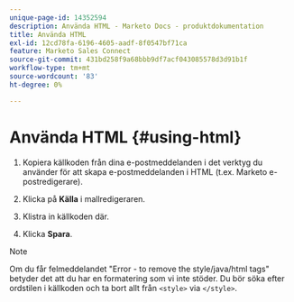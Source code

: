 ```yaml
---
unique-page-id: 14352594
description: Använda HTML - Marketo Docs - produktdokumentation
title: Använda HTML
exl-id: 12cd78fa-6196-4605-aadf-8f0547bf71ca
feature: Marketo Sales Connect
source-git-commit: 431bd258f9a68bbb9df7acf043085578d3d91b1f
workflow-type: tm+mt
source-wordcount: '83'
ht-degree: 0%

---
```


# Använda HTML {#using-html}

1. Kopiera källkoden från dina e-postmeddelanden i det verktyg du använder för att skapa e-postmeddelanden i HTML (t.ex. Marketo e-postredigerare).

1. Klicka på **Källa** i mallredigeraren.

1. Klistra in källkoden där.

1. Klicka **Spara**.

>[!NOTE]
>
>Om du får felmeddelandet &quot;Error - to remove the style/java/html tags&quot; betyder det att du har en formatering som vi inte stöder. Du bör söka efter ordstilen i källkoden och ta bort allt från `<style>` via `</style>`.
